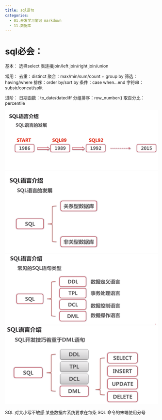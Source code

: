 ```yaml
---
title: sql语句
categories:
  - 01.开发学习笔记 markdown
  - 11.数据库
---
```


# sql必会：
基本：
选择select
表连接join/left join/right join/union

常用：
去重：distinct
聚合：max/min/sum/count + group by
筛选：having/where
排序：order by/sort by
条件：case when...end
字符串：substr/concat/split

进阶：
日期函数：to_date/datediff
分组排序：row_number()
取百分比：percentile

![屏幕快照 2019-10-31 下午2.47.29](https://raw.githubusercontent.com/ayrikiya/pic-store/main/note/%E5%B1%8F%E5%B9%95%E5%BF%AB%E7%85%A7%202019-10-31%20%E4%B8%8B%E5%8D%882.47.29.png)![屏幕快照 2019-10-31 下午2.48.08](https://raw.githubusercontent.com/ayrikiya/pic-store/main/note/%E5%B1%8F%E5%B9%95%E5%BF%AB%E7%85%A7%202019-10-31%20%E4%B8%8B%E5%8D%882.48.08.png)
![屏幕快照 2019-10-31 下午2.49.23](https://raw.githubusercontent.com/ayrikiya/pic-store/main/note/%E5%B1%8F%E5%B9%95%E5%BF%AB%E7%85%A7%202019-10-31%20%E4%B8%8B%E5%8D%882.49.23.png)
![屏幕快照 2019-10-31 下午2.49.55](https://raw.githubusercontent.com/ayrikiya/pic-store/main/note/%E5%B1%8F%E5%B9%95%E5%BF%AB%E7%85%A7%202019-10-31%20%E4%B8%8B%E5%8D%882.49.55.png)

SQL 对大小写不敏感
某些数据库系统要求在每条 SQL 命令的末端使用分号
